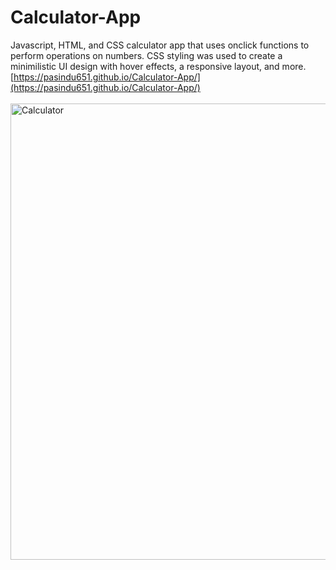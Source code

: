 # Calculator-App
Javascript, HTML, and CSS calculator app that uses onclick functions to perform operations on numbers. CSS styling was used to create a minimilistic UI design with hover effects, a responsive layout, and more. [https://pasindu651.github.io/Calculator-App/](https://pasindu651.github.io/Calculator-App/)
<br/>
<br>
<img alt="Calculator" width="730" src="https://i.ibb.co/p4xV7vM/calculator.png">

